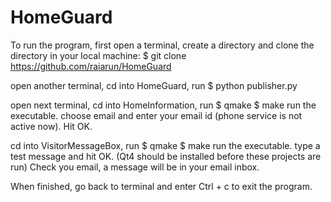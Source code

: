 HomeGuard
=========

To run the program, first open a terminal, create a directory and 
clone the directory in your local machine:
$ git clone https://github.com/raiarun/HomeGuard

open another terminal, cd into HomeGuard,
run $ python publisher.py

open next terminal, cd into HomeInformation,
run $ qmake
  $ make
  run the executable.
  choose email and enter your email id (phone service is not active now). Hit OK.
  
cd into VisitorMessageBox,
run $ qmake
  $ make
  run the executable.
  type a test message and hit OK.
(Qt4 should be installed before these projects are run)
Check you email, a message will be in your email inbox.

When finished, go back to terminal and enter Ctrl + c to exit the program.


